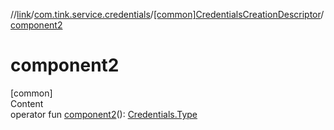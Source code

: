 //[link](../../index.md)/[com.tink.service.credentials](../index.md)/[[common]CredentialsCreationDescriptor](index.md)/[component2](component2.md)



# component2  
[common]  
Content  
operator fun [component2](component2.md)(): [Credentials.Type](../../com.tink.model.credentials/[common]-credentials/-type/index.md)  




